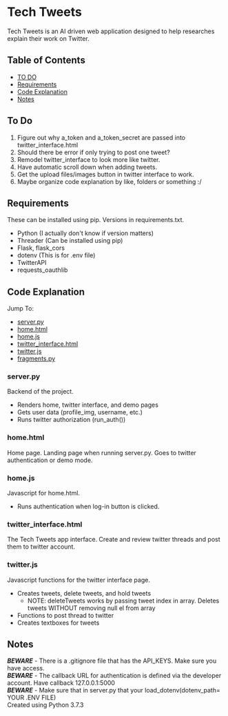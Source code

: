 # Tech Tweets
Tech Tweets is an AI driven web application designed to help researches explain their work on Twitter.

## Table of Contents

* [TO DO](#to-do)
* [Requirements](#requirements)
* [Code Explanation](#code-explanation)
* [Notes](#notes)

## To Do
1. Figure out why a_token and a_token_secret are passed into twitter_interface.html
2. Should there be error if only trying to post one tweet?
3. Remodel twitter_interface to look more like twitter.
4. Have automatic scroll down when adding tweets.
5. Get the upload files/images button in twitter interface to work.
6. Maybe organize code explanation by like, folders or something :/

## Requirements
These can be installed using pip. Versions in requirements.txt.
* Python (I actually don't know if version matters)
* Threader (Can be installed using pip)
* Flask, flask_cors
* dotenv (This is for .env file)
* TwitterAPI
* requests_oauthlib

## Code Explanation
Jump To:
* [server.py](#serverpy)
* [home.html](#homehtml)
* [home.js](#homejs)
* [twitter_interface.html](#twitter_interfacehtml)
* [twitter.js](#twitterjs)
* [fragments.py](#fragementspy)

### server.py
Backend of the project. 
* Renders home, twitter interface, and demo pages
* Gets user data (profile_img, username, etc.)
* Runs twitter authorization (run_auth())

### home.html
Home page. Landing page when running server.py. Goes to twitter authentication or demo mode.

### home.js
Javascript for home.html. 
* Runs authentication when log-in button is clicked.

### twitter_interface.html
The Tech Tweets app interface. Create and review twitter threads and post them to twitter account.

### twitter.js
Javascript functions for the twitter interface page. 
* Creates tweets, delete tweets, and hold tweets
    * NOTE: deleteTweets works by passing tweet index in array. Deletes tweets WITHOUT removing null el from array
* Functions to post thread to twitter
* Creates textboxes for tweets

## Notes
***BEWARE*** - There is a .gitignore file that has the API_KEYS. Make sure you have access. \
***BEWARE*** - The callback URL for authentication is defined via the developer account. Have callback 127.0.0.1:5000 \
***BEWARE*** - Make sure that in server.py that your load_dotenv(dotenv_path= YOUR .ENV FILE) \
Created using Python 3.7.3